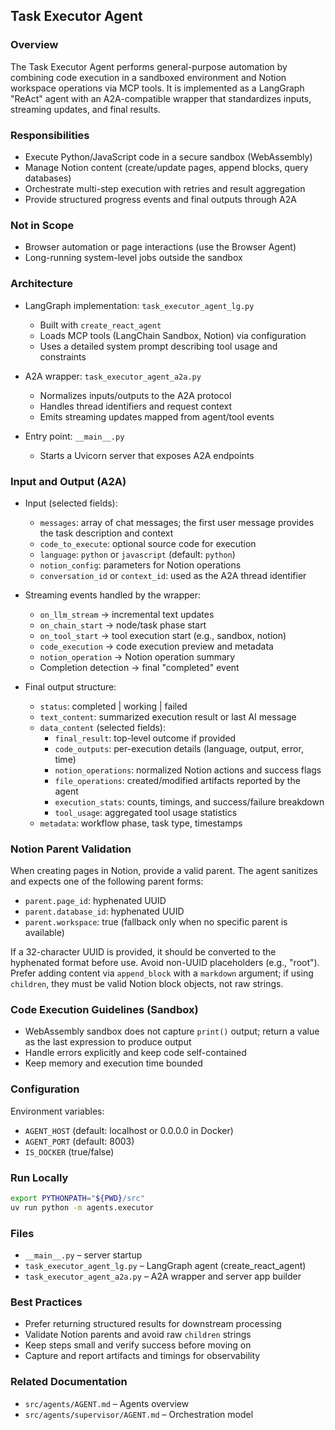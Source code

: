 ## Task Executor Agent

### Overview

The Task Executor Agent performs general-purpose automation by combining
code execution in a sandboxed environment and Notion workspace operations via
MCP tools. It is implemented as a LangGraph "ReAct" agent with an A2A-compatible
wrapper that standardizes inputs, streaming updates, and final results.

### Responsibilities

- Execute Python/JavaScript code in a secure sandbox (WebAssembly)
- Manage Notion content (create/update pages, append blocks, query databases)
- Orchestrate multi-step execution with retries and result aggregation
- Provide structured progress events and final outputs through A2A

### Not in Scope

- Browser automation or page interactions (use the Browser Agent)
- Long-running system-level jobs outside the sandbox

### Architecture

- LangGraph implementation: `task_executor_agent_lg.py`
  - Built with `create_react_agent`
  - Loads MCP tools (LangChain Sandbox, Notion) via configuration
  - Uses a detailed system prompt describing tool usage and constraints

- A2A wrapper: `task_executor_agent_a2a.py`
  - Normalizes inputs/outputs to the A2A protocol
  - Handles thread identifiers and request context
  - Emits streaming updates mapped from agent/tool events

- Entry point: `__main__.py`
  - Starts a Uvicorn server that exposes A2A endpoints

### Input and Output (A2A)

- Input (selected fields):
  - `messages`: array of chat messages; the first user message provides the
    task description and context
  - `code_to_execute`: optional source code for execution
  - `language`: `python` or `javascript` (default: `python`)
  - `notion_config`: parameters for Notion operations
  - `conversation_id` or `context_id`: used as the A2A thread identifier

- Streaming events handled by the wrapper:
  - `on_llm_stream` → incremental text updates
  - `on_chain_start` → node/task phase start
  - `on_tool_start` → tool execution start (e.g., sandbox, notion)
  - `code_execution` → code execution preview and metadata
  - `notion_operation` → Notion operation summary
  - Completion detection → final "completed" event

- Final output structure:
  - `status`: completed | working | failed
  - `text_content`: summarized execution result or last AI message
  - `data_content` (selected fields):
    - `final_result`: top-level outcome if provided
    - `code_outputs`: per-execution details (language, output, error, time)
    - `notion_operations`: normalized Notion actions and success flags
    - `file_operations`: created/modified artifacts reported by the agent
    - `execution_stats`: counts, timings, and success/failure breakdown
    - `tool_usage`: aggregated tool usage statistics
  - `metadata`: workflow phase, task type, timestamps

### Notion Parent Validation

When creating pages in Notion, provide a valid parent. The agent sanitizes and
expects one of the following parent forms:

- `parent.page_id`: hyphenated UUID
- `parent.database_id`: hyphenated UUID
- `parent.workspace`: true (fallback only when no specific parent is available)

If a 32-character UUID is provided, it should be converted to the hyphenated
format before use. Avoid non-UUID placeholders (e.g., "root"). Prefer adding
content via `append_block` with a `markdown` argument; if using `children`, they
must be valid Notion block objects, not raw strings.

### Code Execution Guidelines (Sandbox)

- WebAssembly sandbox does not capture `print()` output; return a value as the
  last expression to produce output
- Handle errors explicitly and keep code self-contained
- Keep memory and execution time bounded

### Configuration

Environment variables:
- `AGENT_HOST` (default: localhost or 0.0.0.0 in Docker)
- `AGENT_PORT` (default: 8003)
- `IS_DOCKER` (true/false)

### Run Locally

```bash
export PYTHONPATH="${PWD}/src"
uv run python -m agents.executor
```

### Files

- `__main__.py` – server startup
- `task_executor_agent_lg.py` – LangGraph agent (create_react_agent)
- `task_executor_agent_a2a.py` – A2A wrapper and server app builder

### Best Practices

- Prefer returning structured results for downstream processing
- Validate Notion parents and avoid raw `children` strings
- Keep steps small and verify success before moving on
- Capture and report artifacts and timings for observability

### Related Documentation

- `src/agents/AGENT.md` – Agents overview
- `src/agents/supervisor/AGENT.md` – Orchestration model


